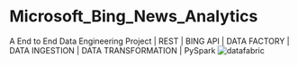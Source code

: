 # Microsoft_Bing_News_Analytics
A End to End Data Engineering Project | REST | BING API | DATA FACTORY | DATA INGESTION | DATA TRANSFORMATION | PySpark
![datafabric](https://github.com/GaneshkrishnaL/MS_BING_NEWS_ANALYTICS/assets/92093823/c4218973-ae18-43ba-951d-af19e0988d78)
